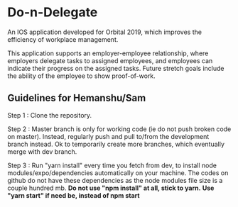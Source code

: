 # Do-n-Delegate
An IOS application developed for Orbital 2019, which improves the efficiency of workplace management.

This application supports an employer-employee relationship, where employers delegate tasks to assigned employees, and employees can indicate their progress on the assigned tasks.
Future stretch goals include the ability of the employee to show proof-of-work.

## Guidelines for Hemanshu/Sam
Step 1 : Clone the repository.

Step 2 : Master branch is only for working code (ie do not push broken code on master). Instead, regularly push and pull                to/from the development branch instead. Ok to temporarily create more branches, which eventually merge with dev                branch.

Step 3 : Run "yarn install" every time you fetch from dev, to install node modules/expo/dependencies automatically on your              machine. The codes on github do not have these dependencies as the node modules file size is a couple hundred mb.              __Do not use "npm install" at all, stick to yarn.__
         __Use "yarn start" if need be, instead of npm start__
